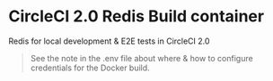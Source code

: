 # CircleCI 2.0 Redis Build container

Redis for local development & E2E tests in CircleCI 2.0

> See the note in the .env file about where & how to configure credentials for the Docker build.